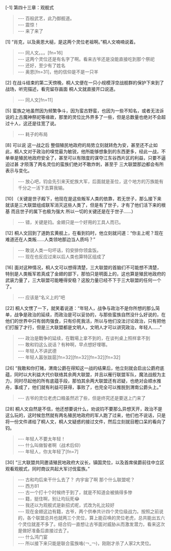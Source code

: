 
[-1] 第四十三章：观舰式
>--- 百般武艺，此乃御舰道。<br>
>--- 震惊！<br>
>--- 来了来了<br>

[1] “肖克，以及奥恩大槌，是这两个灵位老祖啊。”桐人文喃喃说着。
>--- 同人文。。。[fn=16]<br>
>--- 这两个灵位还是有名字了啊。看来古爷还是没能直接吃到那个祭祀<br>
>--- 还好，至少有了姓名<br>
>--- 奥恩[fn=31]，他的信仰是不是一只羊<br>

[2] 在战斗结束的第二天傍晚，桐人文便在一只小规模浮空战舰群的保护下来到了战场，听完描述，看完留存画面 桐人文就直接开口说道。
>--- 同人文[fn=11]<br>

[5] 蛮族之地虽然因为频繁争斗，因为蛮古野蛮，也因为一些不知名，或者无法诉说的上古魔神祭祀等缘故，那里的灵位比外界多了一些，但是总数量也绝对不会超过十人，这还是往宽了说。
>--- 耗子的布局<br>

[8] 可以说 这一战之后 整個殖民地政府的局势立刻就转危为安，甚至还不止如此，桐人文对于政治的嗅觉最为敏锐，他所能够想象到的东西更多，经此一战，不单单是殖民地政府安全了，甚至可以有限度的谋夺江东谷西片区的利益，只要不逼迫过甚 才陨落了两名灵位的蛮族们绝对不敢炸刺，甚至于 三大联盟那边都会有所表示与变化。
>--- 放心吧，钧会先引来天蛇族大军，后面就是圣位，这个地方的万族能有千分之一活下去算我输。<br>

[10] （关键是世子殿下，他现在是这些叛军人类的依靠，若无世子，那么接下来就该是三大联盟组成联军消灭这些人类了，但是有了世子，才有了他们活下来的根基 而且世子的属下也极为强大 所以一切的关键还是在于世子……）
>--- 错，关键是钧。金翅只是一个好用的工具人而已。<br>

[12] 桐人文回到了道韵玄黄舰上，在看到钧时，他立刻就问道：“你主上呢？现在难道还在人类叛……人类领地那边当人质吗？”
>--- 敢说人类一句坏话，钧安排你领盒饭。<br>
>--- 现在也反应过来以后人类也算特区组成了<br>

[16] 面对这种情况，桐人文可以想得清楚，三大联盟的首脑们不可能想不清楚，特别是人类叛军若真成了金翅的部下，那怕只是明面上的，这也算是殖民地政府的武装力量了，三大联盟可能睡得安稳？这股力量已经不下于三大联盟的任何一个了。
>--- 应该是“名义上的”吧<br>

[22] 桐人文愣了一下，就笑着说道：“年轻人，战争与政治不是你所想的那么简单，战争是政治的延续，而政治是可以妥协的，与那些蛮族自然没什么好说的，在他们的世界中只有弱肉强食，只有伱死我活，所以与他们没法讨论政治，只有把他们打服了才行，但是三大联盟都是文明人，文明人才可以讲究政治，年轻人……”
>--- 政治是戰争的延续，在戰場上拿不到的，在谈判桌上照样拿不到<br>
>--- 敢和钧这么说话？有种啊，早点想好埋哪。<br>
>--- 年轻人不讲武德<br>
>--- 年轻人嚣张跋扈[fn=32][fn=32][fn=32][fn=32]<br>

[26] “我敢和你打赌，渭南公爵在得知这一战的结果后，他立刻就会启出公爵府底蕴，同时以大利益大代价联络其余两大联盟，并且以雁行联盟军队，魔法战舰为主力，同时尽起他的所有底蕴手段，那怕其余两大联盟还有迟疑，也绝对会顺水推舟，事成了，他们就有利益可获得，事败了，也完全可以推脱到渭南公爵头上。”
>--- 古爷的灵位老虎口粮虽然迟了些，但是终究还是要送上门来了<br>

[28] 桐人文自然是不信，他还想要说什么，劝说钧不要那么异想天开，政治不是这么玩的，这时候忽然就有两名殖民地政府的军人跑了过来，他们也不说话，只是将一份文件递给了桐人文，桐人文疑惑的接过文件，然后立刻就目瞪口呆的看向了钧。
>--- 年轻人不要太年轻！<br>
>--- 什么叫做智者啊（战术后仰）<br>
>--- 年轻人，你太年轻了[fn=7]<br>

[30] “三大联盟共同邀请殖民地政府大议长，镇国灵位，以及首席侯爵前往中立区观看观舰式，同时商议共起大军讨伐蛮族。”
>--- 古和均后来干什么去了？
内宇宙了啊
那个什么联盟呢？<br>
>--- 西方81<br>
>--- 古一个打十个时候终于到了，就是不知道会被搞得多惨<br>
>--- 籍，挺住啊，别让均玩死😂<br>
>--- 我还以为观舰式是新招式呢，式改为礼比较好<br>
>--- 现在金翅这边有籍，古爷，两个供奉共计四个灵位级战力。按照之前说的，各个联盟总共也就两三个灵位，算上能召唤的灵位老虎，总共能出五六个灵位就差不多了。结合钧一直想让古爷面对威胁从而激发潜力，看来这次是做好准备后直接过去了。<br>
>--- 什么鸿门宴<br>
>--- 所以接下来只能是联合蛮族咯(￢_￢)，刚刚才杀了人家2大灵位。<br>
